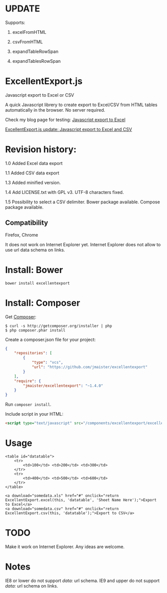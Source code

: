 UPDATE
======
Supports:

1. excelFromHTML

2. csvFromHTML

3. expandTableRowSpan

4. expandTablesRowSpan

ExcellentExport.js
==================

Javascript export to Excel or CSV

A quick Javascript librery to create export to Excel/CSV from HTML tables automatically in the browser. No server required.

Check my blog page for testing:
[Javascript export to Excel](http://jordiburgos.com/post/2013/javascript-export-to-excel.html)

[ExcellentExport.js update: Javascript export to Excel and CSV](http://jordiburgos.com/post/2014/excellentexport-javascript-export-to-excel-csv.html)

Revision history:
=================

1.0 Added Excel data export

1.1 Added CSV data export

1.3 Added minified version.

1.4 Add LICENSE.txt with GPL v3. UTF-8 characters fixed.

1.5 Possibility to select a CSV delimiter. Bower package available. Compose package available.


Compatibility
-------------

Firefox, Chrome

It does not work on Internet Explorer yet. Internet Explorer does not allow to use url data schema on links.

Install: Bower
==============

    bower install excellentexport


Install: Composer
=================

Get [Composer](http://getcomposer.org):

	$ curl -s http://getcomposer.org/installer | php
	$ php composer.phar install

Create a composer.json file for your project:

```JSON
{
    "repositories": [
        {
            "type": "vcs",
            "url": "https://github.com/jmaister/excellentexport"
        }
    ],
    "require": {
        "jmaister/excellentexport": "~1.4.0"
    }
}
```

Run `composer install`.

Include script in your HTML:

```HTML
<script type="text/javascript" src="/components/excellentexport/excellentexport.min.js"></script>
```

Usage
=====

    <table id="datatable">
        <tr>
            <td>100</td> <td>200</td> <td>300</td>
        </tr>
        <tr>
            <td>400</td> <td>500</td> <td>600</td>
        </tr>
    </table>

    <a download="somedata.xls" href="#" onclick="return ExcellentExport.excel(this, 'datatable', 'Sheet Name Here');">Export to Excel</a>
    <a download="somedata.csv" href="#" onclick="return ExcellentExport.csv(this, 'datatable');">Export to CSV</a>


TODO
====

Make it work on Internet Explorer. Any ideas are welcome.

Notes
=====

IE8 or lower do not support *data:* url schema.
IE9 and upper do not support *data:* url schema on links.
